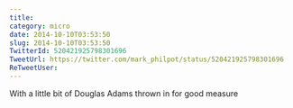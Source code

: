 ```yaml
---
title: 
category: micro
date: 2014-10-10T03:53:50
slug: 2014-10-10T03:53:50
TwitterId: 520421925798301696
TweetUrl: https://twitter.com/mark_philpot/status/520421925798301696
ReTweetUser: 
---
```


With a little bit of Douglas Adams thrown in for good measure